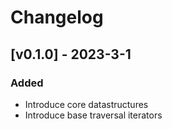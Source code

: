 # Changelog

## [v0.1.0] - 2023-3-1

### Added
* Introduce core datastructures
* Introduce base traversal iterators